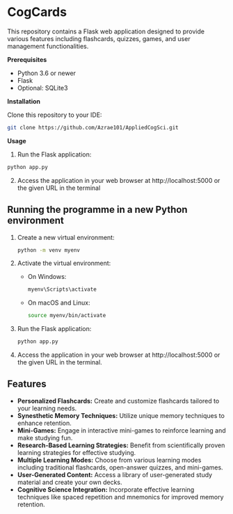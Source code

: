 <h1>CogCards</h1>
This repository contains a Flask web application designed to provide various features including flashcards, quizzes, games, and user management functionalities.
<p> </p>

**Prerequisites**
- Python 3.6 or newer
- Flask
- Optional: SQLite3

**Installation**

Clone this repository to your IDE:
```bash
git clone https://github.com/Azrae101/AppliedCogSci.git
```

**Usage**
1. Run the Flask application:
```bash
python app.py
```

2. Access the application in your web browser at http://localhost:5000 or the given URL in the terminal

## Running the programme in a new Python environment

1. Create a new virtual environment:
    ```bash
    python -m venv myenv
    ```

2. Activate the virtual environment:
    - On Windows:
        ```bash
        myenv\Scripts\activate
        ```
    - On macOS and Linux:
        ```bash
        source myenv/bin/activate
        ```
3. Run the Flask application:
    ```bash
    python app.py
    ```

4. Access the application in your web browser at http://localhost:5000 or the given URL in the terminal.

## Features

- **Personalized Flashcards:** Create and customize flashcards tailored to your learning needs.
- **Synesthetic Memory Techniques:** Utilize unique memory techniques to enhance retention.
- **Mini-Games:** Engage in interactive mini-games to reinforce learning and make studying fun.
- **Research-Based Learning Strategies:** Benefit from scientifically proven learning strategies for effective studying.
- **Multiple Learning Modes:** Choose from various learning modes including traditional flashcards, open-answer quizzes, and mini-games.
- **User-Generated Content:** Access a library of user-generated study material and create your own decks.
- **Cognitive Science Integration:** Incorporate effective learning techniques like spaced repetition and mnemonics for improved memory retention.

